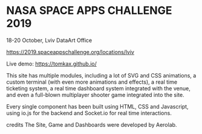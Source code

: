 
# NASA SPACE APPS CHALLENGE 2019
18-20 October, Lviv
DataArt Office

https://2019.spaceappschallenge.org/locations/lviv

Live demo: https://tomkax.github.io/


This site has multiple modules, including a lot of SVG and CSS animations, a custom terminal (with even more animations and effects), a real time ticketing system, a real time dashboard system integrated with the venue, and even a full-blown multiplayer shooter game integrated into the site.

Every single component has been built using HTML, CSS and Javascript, using io.js for the backend and Socket.io for real time interactions.

credits
The  Site, Game and Dashboards were developed by Aerolab.

